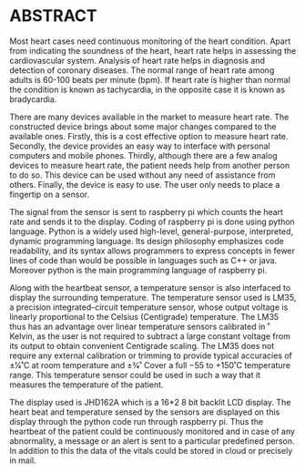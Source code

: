 # ABSTRACT

Most heart cases need continuous monitoring of the heart condition. Apart from indicating the soundness of the heart, heart rate helps in assessing the cardiovascular system. Analysis of heart rate helps in diagnosis and detection of coronary diseases. The normal range of heart rate among adults is 60-100 beats per minute (bpm). If heart rate is higher than normal the condition is known as tachycardia, in the opposite case it is known as bradycardia.


There are many devices available in the market to measure heart rate. The constructed device brings about some major changes compared to the available ones. Firstly, this is a cost effective option to measure heart rate. Secondly, the device provides an easy way to interface with personal computers and mobile phones. Thirdly, although there are a few analog devices to measure heart rate, the patient needs help from another person to do so. This device can be used without any need of assistance from others. Finally, the device is easy to use. The user only needs to place a fingertip on a sensor.


The signal from the sensor is sent to raspberry pi which counts the heart rate and sends it to the display. Coding of raspberry pi is done using python language. Python is a widely used high-level, general-purpose, interpreted, dynamic programming language. Its design philosophy emphasizes code readability, and its syntax allows programmers to express concepts in fewer lines of code than would be possible in languages such as C++ or java. Moreover python is the main programming language of raspberry pi.


Along with the heartbeat sensor, a temperature sensor is also interfaced to display the surrounding temperature. The temperature sensor used is LM35, a precision integrated-circuit temperature sensor, whose output voltage is linearly proportional to the Celsius (Centigrade) temperature. The LM35 thus has an advantage over linear temperature sensors calibrated in ˚ Kelvin, as the user is not required to subtract a large constant voltage from its output to obtain convenient Centigrade scaling. The LM35 does not require any external calibration or trimming to provide typical accuracies of ±1⁄4˚C at room temperature and ±3⁄4˚ Cover a full −55 to +150˚C temperature range. This temperature sensor could be used in such a way that it measures the temperature of the patient.


The display used is JHD162A which is a 16*2 8 bit backlit LCD display. The heart beat and temperature sensed by the sensors are displayed on this display through the python code run through raspberry pi. Thus the heartbeat of the patient could be continuously monitored and in case of any abnormality, a message or an alert is sent to a particular predefined person. In addition to this the data of the vitals could be stored in cloud or precisely in mail.